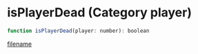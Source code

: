 # isPlayerDead (Category player)

```js
function isPlayerDead(player: number): boolean
```

[filename](isPlayerDead_m.md ':include')